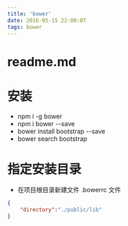 ```yaml
---
title: 'bower'
date: 2016-05-15 22:00:07
tags: bower
---
```

# readme.md

# 安装

+ npm i -g bower
+ npm i bower --save
+ bower install bootstrap --save
+ bower search bootstrap

# 指定安装目录

+ 在项目根目录新建文件 .bowerrc 文件

```json
{
    "directory":"./public/lib"
}
```

